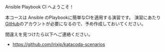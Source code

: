 Ansible Playbook CI へようこそ！

本コースは Ansible のPlaybookに簡単なCIを適用する演習です。
演習にあたり [GitHub](https://github.com/)のアカウントが必要になるので、予め作成しておいてください。

間違えを見つけたら以下へご連絡ください。
- https://github.com/irixjp/katacoda-scenarios
